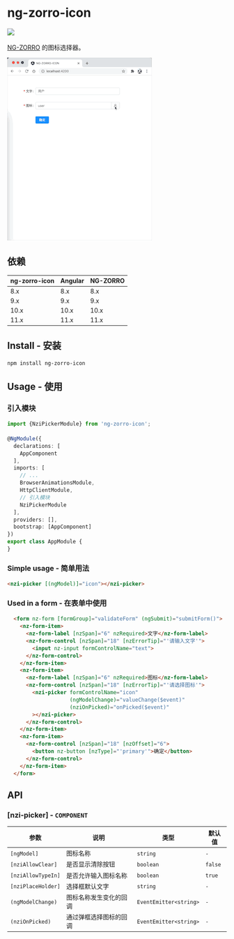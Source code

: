 # ng-zorro-icon

[![](https://img.shields.io/npm/v/ng-zorro-icon.svg)](https://www.npmjs.com/package/ng-zorro-icon)

[NG-ZORRO](https://github.com/NG-ZORRO/ng-zorro-antd) 的图标选择器。

![](other/image1.gif)

## 依赖

| ng-zorro-icon | Angular | NG-ZORRO |
| ------------- | ------- | -------- |
| 8.x           | 8.x     | 8.x      |
| 9.x           | 9.x     | 9.x      |
| 10.x          | 10.x    | 10.x     |
| 11.x          | 11.x    | 11.x     |



## Install - 安装

```bash
npm install ng-zorro-icon
```


## Usage - 使用

### 引入模块

```typescript
import {NziPickerModule} from 'ng-zorro-icon';

@NgModule({
  declarations: [
    AppComponent
  ],
  imports: [
    // ...
    BrowserAnimationsModule,
    HttpClientModule,
    // 引入模块
    NziPickerModule
  ],
  providers: [],
  bootstrap: [AppComponent]
})
export class AppModule {
}
```

### Simple usage - 简单用法

```html
<nzi-picker [(ngModel)]="icon"></nzi-picker>
```

### Used in a form - 在表单中使用

```html
  <form nz-form [formGroup]="validateForm" (ngSubmit)="submitForm()">
    <nz-form-item>
      <nz-form-label [nzSpan]="6" nzRequired>文字</nz-form-label>
      <nz-form-control [nzSpan]="18" [nzErrorTip]="'请输入文字'">
        <input nz-input formControlName="text">
      </nz-form-control>
    </nz-form-item>
    <nz-form-item>
      <nz-form-label [nzSpan]="6" nzRequired>图标</nz-form-label>
      <nz-form-control [nzSpan]="18" [nzErrorTip]="'请选择图标'">
        <nzi-picker formControlName="icon"
                    (ngModelChange)="valueChange($event)"
                    (nziOnPicked)="onPicked($event)"
        ></nzi-picker>
      </nz-form-control>
    </nz-form-item>
    <nz-form-item>
      <nz-form-control [nzSpan]="18" [nzOffset]="6">
        <button nz-button [nzType]="'primary'">确定</button>
      </nz-form-control>
    </nz-form-item>
  </form>
```



## API

### [nzi-picker] - `COMPONENT`

| 参数                | 说明              | 类型                   | 默认值  |
| ------------------ | ----------------- | ---------------------- | ------- |
| `[ngModel]`        | 图标名称            | `string`               | `-`     |
| `[nziAllowClear]`  | 是否显示清除按钮     | `boolean`              | `false` |
| `[nziAllowTypeIn]` | 是否允许输入图标名称  | `boolean`              | `true` |
| `[nziPlaceHolder]` | 选择框默认文字       | `string`               | `-`     |
| `(ngModelChange)`  | 图标名称发生变化的回调 | `EventEmitter<string>` | `-`     |
| `(nziOnPicked)`    | 通过弹框选择图标的回调 | `EventEmitter<string>` | `-`     |


